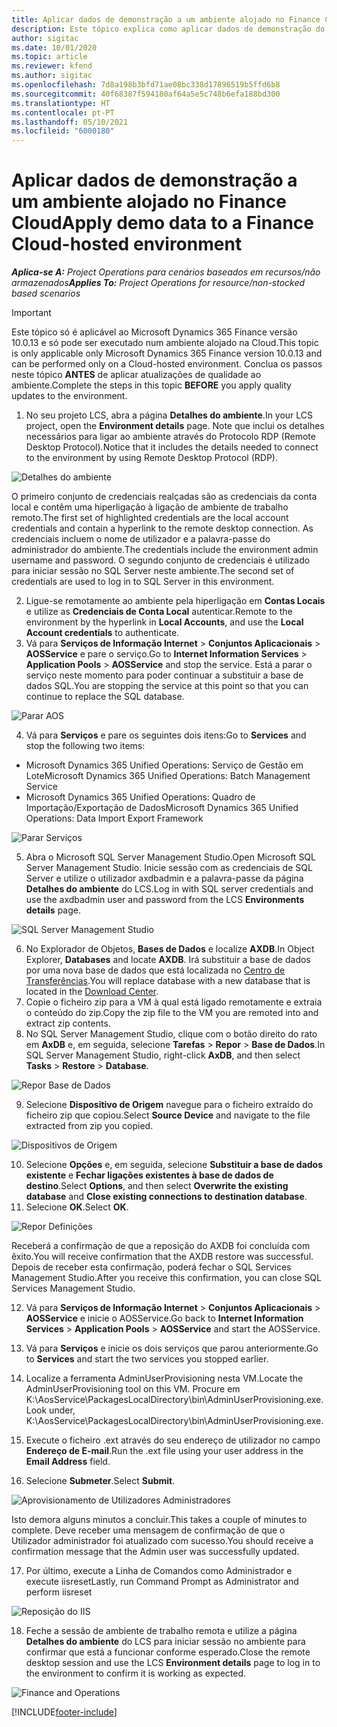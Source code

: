 ```yaml
---
title: Aplicar dados de demonstração a um ambiente alojado no Finance Cloud
description: Este tópico explica como aplicar dados de demonstração do Project Operations a um ambiente alojado na Cloud do Dynamics 365 Finance.
author: sigitac
ms.date: 10/01/2020
ms.topic: article
ms.reviewer: kfend
ms.author: sigitac
ms.openlocfilehash: 7d8a198b3bfd71ae08bc338d17896519b5ffd6b8
ms.sourcegitcommit: 40f68387f594180af64a5e5c748b6efa188bd300
ms.translationtype: HT
ms.contentlocale: pt-PT
ms.lasthandoff: 05/10/2021
ms.locfileid: "6000180"
---
```

# <a name="apply-demo-data-to-a-finance-cloud-hosted-environment"></a><span data-ttu-id="70219-103">Aplicar dados de demonstração a um ambiente alojado no Finance Cloud</span><span class="sxs-lookup"><span data-stu-id="70219-103">Apply demo data to a Finance Cloud-hosted environment</span></span>

<span data-ttu-id="70219-104">_**Aplica-se A:** Project Operations para cenários baseados em recursos/não armazenados_</span><span class="sxs-lookup"><span data-stu-id="70219-104">_**Applies To:** Project Operations for resource/non-stocked based scenarios_</span></span>

> [!IMPORTANT]
> <span data-ttu-id="70219-105">Este tópico só é aplicável ao Microsoft Dynamics 365 Finance versão 10.0.13 e só pode ser executado num ambiente alojado na Cloud.</span><span class="sxs-lookup"><span data-stu-id="70219-105">This topic is only applicable only Microsoft Dynamics 365 Finance version 10.0.13 and can be performed only on a Cloud-hosted environment.</span></span> <span data-ttu-id="70219-106">Conclua os passos neste tópico **ANTES** de aplicar atualizações de qualidade ao ambiente.</span><span class="sxs-lookup"><span data-stu-id="70219-106">Complete the steps in this topic **BEFORE** you apply quality updates to the environment.</span></span>

1. <span data-ttu-id="70219-107">No seu projeto LCS, abra a página **Detalhes do ambiente**.</span><span class="sxs-lookup"><span data-stu-id="70219-107">In your LCS project, open the **Environment details** page.</span></span> <span data-ttu-id="70219-108">Note que inclui os detalhes necessários para ligar ao ambiente através do Protocolo RDP (Remote Desktop Protocol).</span><span class="sxs-lookup"><span data-stu-id="70219-108">Notice that it includes the details needed to connect to the environment by using Remote Desktop Protocol (RDP).</span></span>

![Detalhes do ambiente ](./media/1EnvironmentDetails.png)

<span data-ttu-id="70219-110">O primeiro conjunto de credenciais realçadas são as credenciais da conta local e contêm uma hiperligação à ligação de ambiente de trabalho remoto.</span><span class="sxs-lookup"><span data-stu-id="70219-110">The first set of highlighted credentials are the local account credentials and contain a hyperlink to the remote desktop connection.</span></span> <span data-ttu-id="70219-111">As credenciais incluem o nome de utilizador e a palavra-passe do administrador do ambiente.</span><span class="sxs-lookup"><span data-stu-id="70219-111">The credentials include the environment admin username and password.</span></span> <span data-ttu-id="70219-112">O segundo conjunto de credenciais é utilizado para iniciar sessão no SQL Server neste ambiente.</span><span class="sxs-lookup"><span data-stu-id="70219-112">The second set of credentials are used to log in to SQL Server in this environment.</span></span>

2. <span data-ttu-id="70219-113">Ligue-se remotamente ao ambiente pela hiperligação em **Contas Locais** e utilize as **Credenciais de Conta Local** autenticar.</span><span class="sxs-lookup"><span data-stu-id="70219-113">Remote to the environment by the hyperlink in **Local Accounts**, and use the **Local Account credentials** to authenticate.</span></span>
3. <span data-ttu-id="70219-114">Vá para **Serviços de Informação Internet** > **Conjuntos Aplicacionais** > **AOSService** e pare o serviço.</span><span class="sxs-lookup"><span data-stu-id="70219-114">Go to **Internet Information Services** > **Application Pools** > **AOSService** and stop the service.</span></span> <span data-ttu-id="70219-115">Está a parar o serviço neste momento para poder continuar a substituir a base de dados SQL.</span><span class="sxs-lookup"><span data-stu-id="70219-115">You are stopping the service at this point so that you can continue to replace the SQL database.</span></span>

![Parar AOS](./media/2StopAOS.png)

4. <span data-ttu-id="70219-117">Vá para **Serviços** e pare os seguintes dois itens:</span><span class="sxs-lookup"><span data-stu-id="70219-117">Go to **Services** and stop the following two items:</span></span>

- <span data-ttu-id="70219-118">Microsoft Dynamics 365 Unified Operations: Serviço de Gestão em Lote</span><span class="sxs-lookup"><span data-stu-id="70219-118">Microsoft Dynamics 365 Unified Operations: Batch Management Service</span></span>
- <span data-ttu-id="70219-119">Microsoft Dynamics 365 Unified Operations: Quadro de Importação/Exportação de Dados</span><span class="sxs-lookup"><span data-stu-id="70219-119">Microsoft Dynamics 365 Unified Operations: Data Import Export Framework</span></span>

![Parar Serviços](./media/3StopServices.png)

5. <span data-ttu-id="70219-121">Abra o Microsoft SQL Server Management Studio.</span><span class="sxs-lookup"><span data-stu-id="70219-121">Open Microsoft SQL Server Management Studio.</span></span> <span data-ttu-id="70219-122">Inicie sessão com as credenciais de SQL Server e utilize o utilizador axdbadmin e a palavra-passe da página **Detalhes do ambiente** do LCS.</span><span class="sxs-lookup"><span data-stu-id="70219-122">Log in with SQL server credentials and use the axdbadmin user and password from the LCS **Environments details** page.</span></span>

![SQL Server Management Studio](./media/4SSMS.png)

6. <span data-ttu-id="70219-124">No Explorador de Objetos, **Bases de Dados** e localize **AXDB**.</span><span class="sxs-lookup"><span data-stu-id="70219-124">In Object Explorer, **Databases** and locate **AXDB**.</span></span> <span data-ttu-id="70219-125">Irá substituir a base de dados por uma nova base de dados que está localizada no [Centro de Transferências](https://download.microsoft.com/download/1/a/3/1a314bd2-b082-4a87-abdc-1ba26c92b63d/ProjOpsDemoDataFOGARelease.zip).</span><span class="sxs-lookup"><span data-stu-id="70219-125">You will replace database with a new database that is located in the [Download Center](https://download.microsoft.com/download/1/a/3/1a314bd2-b082-4a87-abdc-1ba26c92b63d/ProjOpsDemoDataFOGARelease.zip).</span></span> 
7. <span data-ttu-id="70219-126">Copie o ficheiro zip para a VM à qual está ligado remotamente e extraia o conteúdo do zip.</span><span class="sxs-lookup"><span data-stu-id="70219-126">Copy the zip file to the VM you are remoted into and extract zip contents.</span></span>
8. <span data-ttu-id="70219-127">No SQL Server Management Studio, clique com o botão direito do rato em **AxDB** e, em seguida, selecione **Tarefas** > **Repor** > **Base de Dados**.</span><span class="sxs-lookup"><span data-stu-id="70219-127">In SQL Server Management Studio, right-click **AxDB**, and then select **Tasks** > **Restore** > **Database**.</span></span>

![Repor Base de Dados](./media/5RestoreDatabase.png)

9. <span data-ttu-id="70219-129">Selecione **Dispositivo de Origem** navegue para o ficheiro extraído do ficheiro zip que copiou.</span><span class="sxs-lookup"><span data-stu-id="70219-129">Select **Source Device** and navigate to the file extracted from zip you copied.</span></span>

![Dispositivos de Origem](./media/6SourceDevice.png)

10. <span data-ttu-id="70219-131">Selecione **Opções** e, em seguida, selecione **Substituir a base de dados existente** e **Fechar ligações existentes à base de dados de destino**.</span><span class="sxs-lookup"><span data-stu-id="70219-131">Select **Options**, and then select **Overwrite the existing database** and **Close existing connections to destination database**.</span></span> 
11. <span data-ttu-id="70219-132">Selecione **OK**.</span><span class="sxs-lookup"><span data-stu-id="70219-132">Select **OK**.</span></span>

![Repor Definições](./media/7RestoreSetting.png)

<span data-ttu-id="70219-134">Receberá a confirmação de que a reposição do AXDB foi concluída com êxito.</span><span class="sxs-lookup"><span data-stu-id="70219-134">You will receive confirmation that the AXDB restore was successful.</span></span> <span data-ttu-id="70219-135">Depois de receber esta confirmação, poderá fechar o SQL Services Management Studio.</span><span class="sxs-lookup"><span data-stu-id="70219-135">After you receive this confirmation, you can close SQL Services Management Studio.</span></span>

12. <span data-ttu-id="70219-136">Vá para **Serviços de Informação Internet** > **Conjuntos Aplicacionais** > **AOSService** e inicie o AOSService.</span><span class="sxs-lookup"><span data-stu-id="70219-136">Go back to **Internet Information Services** > **Application Pools** > **AOSService** and start the AOSService.</span></span>
13. <span data-ttu-id="70219-137">Vá para **Serviços** e inicie os dois serviços que parou anteriormente.</span><span class="sxs-lookup"><span data-stu-id="70219-137">Go to **Services** and start the two services you stopped earlier.</span></span>

14. <span data-ttu-id="70219-138">Localize a ferramenta AdminUserProvisioning nesta VM.</span><span class="sxs-lookup"><span data-stu-id="70219-138">Locate the AdminUserProvisioning tool on this VM.</span></span> <span data-ttu-id="70219-139">Procure em K:\AosService\PackagesLocalDirectory\bin\AdminUserProvisioning.exe.</span><span class="sxs-lookup"><span data-stu-id="70219-139">Look under, K:\AosService\PackagesLocalDirectory\bin\AdminUserProvisioning.exe.</span></span>
15. <span data-ttu-id="70219-140">Execute o ficheiro .ext através do seu endereço de utilizador no campo **Endereço de E-mail**.</span><span class="sxs-lookup"><span data-stu-id="70219-140">Run the .ext file using your user address in the **Email Address** field.</span></span> 
16. <span data-ttu-id="70219-141">Selecione **Submeter**.</span><span class="sxs-lookup"><span data-stu-id="70219-141">Select **Submit**.</span></span>

![Aprovisionamento de Utilizadores Administradores](./media/8AdminUserProvisioning.png)

<span data-ttu-id="70219-143">Isto demora alguns minutos a concluir.</span><span class="sxs-lookup"><span data-stu-id="70219-143">This takes a couple of minutes to complete.</span></span> <span data-ttu-id="70219-144">Deve receber uma mensagem de confirmação de que o Utilizador administrador foi atualizado com sucesso.</span><span class="sxs-lookup"><span data-stu-id="70219-144">You should receive a confirmation message that the Admin user was successfully updated.</span></span>

17. <span data-ttu-id="70219-145">Por último, execute a Linha de Comandos como Administrador e execute iisreset</span><span class="sxs-lookup"><span data-stu-id="70219-145">Lastly, run Command Prompt as Administrator and perform iisreset</span></span>

![Reposição do IIS](./media/9IISReset.png)

18. <span data-ttu-id="70219-147">Feche a sessão de ambiente de trabalho remota e utilize a página **Detalhes do ambiente** do LCS para iniciar sessão no ambiente para confirmar que está a funcionar conforme esperado.</span><span class="sxs-lookup"><span data-stu-id="70219-147">Close the remote desktop session and use the LCS **Environment details** page to log in to the environment to confirm it is working as expected.</span></span>

![Finance and Operations](./media/10FinanceAndOperations.png)


[!INCLUDE[footer-include](../includes/footer-banner.md)]